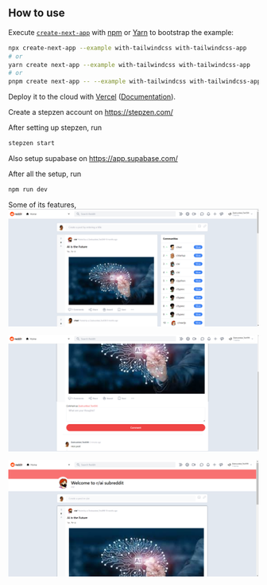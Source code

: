 ## How to use

Execute [`create-next-app`](https://github.com/vercel/next.js/tree/canary/packages/create-next-app) with [npm](https://docs.npmjs.com/cli/init) or [Yarn](https://yarnpkg.com/lang/en/docs/cli/create/) to bootstrap the example:

```bash
npx create-next-app --example with-tailwindcss with-tailwindcss-app
# or
yarn create next-app --example with-tailwindcss with-tailwindcss-app
# or
pnpm create next-app -- --example with-tailwindcss with-tailwindcss-app
```

Deploy it to the cloud with [Vercel](https://vercel.com/new?utm_source=github&utm_medium=readme&utm_campaign=next-example) ([Documentation](https://nextjs.org/docs/deployment)).

Create a stepzen account on https://stepzen.com/

After setting up stepzen, run

```bash
stepzen start
```

Also setup supabase on https://app.supabase.com/

After all the setup, run

```bash
npm run dev
```

Some of its features,
![home](./img/s1.png)

![post](./img/s2.png)

![subreddit](./img/s3.png)
